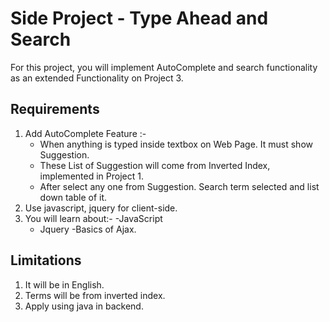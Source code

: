 
Side Project  - Type Ahead and Search
===========================================

For this project, you will implement AutoComplete and search functionality as an extended Functionality on Project 3.

## Requirements

1. Add AutoComplete Feature :- 
    - When anything is typed inside textbox on Web Page. It must show Suggestion. 
    - These List of Suggestion will come from Inverted Index, implemented in Project 1.
    - After select any one from Suggestion. Search term selected and list down table of it.
 2. Use javascript, jquery for client-side.
 3. You will learn about:-
    -JavaScript
    - Jquery
    -Basics of Ajax.
    
## Limitations 

1. It will be in English.
2. Terms will be from inverted index.
3. Apply using java in backend. 
